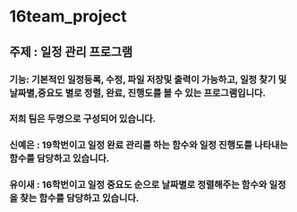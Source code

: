 # 16team_project
## 주제 : 일정 관리 프로그램
### 기능: 기본적인 일정등록, 수정, 파일 저장및 출력이 가능하고, 일정 찾기 및 날짜별,중요도 별로 정렬, 완료, 진행도를 볼 수 있는 프로그램입니다.
### 저희 팀은 두명으로 구성되어 있습니다.
### 신예은 : 19학번이고 일정 완료 관리를 하는 함수와 일정 진행도를 나타내는 함수를 담당하고 있습니다.
### 유이새 : 16학번이고 일정 중요도 순으로 날짜별로 정렬해주는 함수와 일정을 찾는 함수를 담당하고 있습니다.
